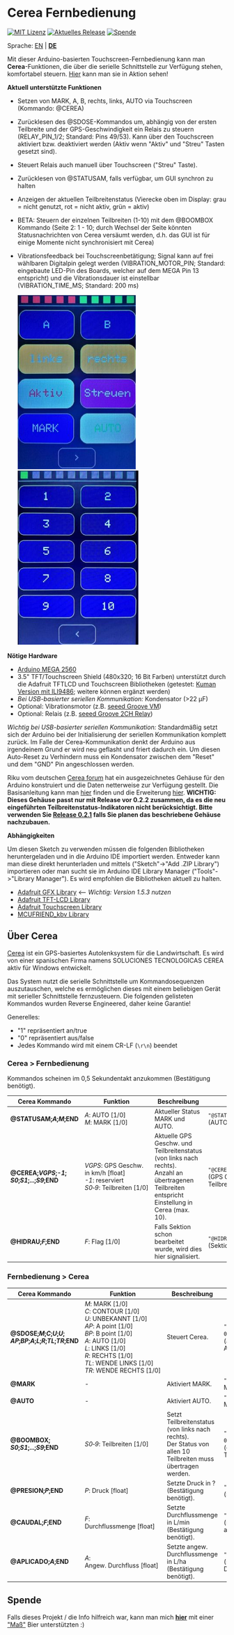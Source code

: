 # Cerea Fernbedienung

[![MIT Lizenz](https://img.shields.io/github/license/danrauch/arduino-cerea-remote-control.svg)](https://opensource.org/licenses/MIT)
[![Aktuelles Release](https://img.shields.io/github/release/danrauch/arduino-cerea-remote-control/all.svg)](https://github.com/danrauch/arduino-cerea-remote-control/releases/latest)
[![Spende](https://img.shields.io/badge/Donate-PayPal-green.svg)](https://paypal.me/danrauch)

Sprache: [EN](README.md) | [**DE**](README_DE.md)

Mit dieser Arduino-basierten Touchscreen-Fernbedienung kann man **Cerea**-Funktionen, die über die serielle Schnittstelle zur Verfügung stehen, komfortabel steuern. [Hier](https://www.youtube.com/watch?v=ZrCHwqn8U7Y) kann man sie in Aktion sehen!

**Aktuell unterstützte Funktionen**

- Setzen von MARK, A, B, rechts, links, AUTO via Touchscreen (Kommando: @CEREA)
- Zurücklesen des @SDOSE-Kommandos um, abhängig von der ersten Teilbreite und der GPS-Geschwindigkeit ein Relais zu steuern (RELAY_PIN_1/2; Standard: Pins 49/53). Kann über den Touchscreen aktiviert bzw. deaktiviert werden (Aktiv wenn "Aktiv" und "Streu" Tasten gesetzt sind).
- Steuert Relais auch manuell über Touchscreen ("Streu" Taste).
- Zurücklesen von @STATUSAM, falls verfügbar, um GUI synchron zu halten
- Anzeigen der aktuellen Teilbreitenstatus (Vierecke oben im Display: grau = nicht genutzt, rot = nicht aktiv, grün = aktiv)
- BETA: Steuern der einzelnen Teilbreiten (1-10) mit dem @BOOMBOX Kommando (Seite 2: 1 - 10; durch Wechsel der Seite könnten Statusnachrichten von Cerea versäumt werden, d.h. das GUI ist für einige Momente nicht synchronisiert mit Cerea) 
- Vibrationsfeedback bei Touchscreenbetätigung; Signal kann auf frei wählbaren Digitalpin gelegt werden (VIBRATION_MOTOR_PIN; Standard: eingebaute LED-Pin des Boards, welcher auf dem MEGA Pin 13 entspricht) und die Vibrationsdauer ist einstellbar (VIBRATION_TIME_MS; Standard: 200 ms)

    ![Seite 1](/doc/resources/cerea-remote-page1.jpg "Seite 1") ![Seite 2](/doc/resources/cerea-remote-page2.jpg "Seite 2")

**Nötige Hardware**

- [Arduino MEGA 2560](https://store.arduino.cc/mega-2560-r3)
- 3.5" TFT/Touchscreen Shield (480x320; 16 Bit Farben) unterstützt durch die Adafruit TFTLCD und Touchscreen Bibliotheken (getestet: [Kuman Version mit ILI9486](https://www.amazon.com/Kuman-Arduino-Screen-Tutorials-Mega2560/dp/B075FP83V5/); weitere können ergänzt werden)
- *Bei USB-basierter seriellen Kommunikation:* Kondensator (>22 µF)
- Optional: Vibrationsmotor (z.B. [seeed Groove VM](https://www.seeedstudio.com/category/Grove-c-1003/Grove-Vibration-Motor.html))
- Optional: Relais (z.B. [seeed Groove 2CH Relay](https://www.seeedstudio.com/Grove-2-Channel-SPDT-Relay-p-3118.html))

*Wichtig bei USB-basierter seriellen Kommunikation:* Standardmäßig setzt sich der Arduino bei der Initialisierung der seriellen Kommunikation komplett zurück. Im Falle der Cerea-Kommunikation denkt der Arduino aus irgendeinem Grund er wird neu geflasht und friert dadurch ein. Um diesen Auto-Reset zu Verhindern muss ein Kondensator zwischen dem "Reset" und dem "GND" Pin angeschlossen werden.

Riku vom deutschen [Cerea forum](http://cerea-forum.de/) hat ein ausgezeichnetes Gehäuse für den Arduino konstruiert und die Daten netterweise zur Verfügung gestellt. Die Basisanleitung kann man [hier](https://cerea-forum.de/forum/index.php?thread/440-externe-touchscreen-bedieneinheit-bauanleitung/) finden und die Erweiterung [hier](https://cerea-forum.de/forum/index.php?thread/493-externe-touchscreen-bedieneinheit-automatisierte-schaltung/). **WICHTIG: Dieses Gehäuse passt nur mit Release vor 0.2.2 zusammen, da es die neu eingeführten Teilbreitenstatus-Indikatoren nicht berücksichtigt. Bitte verwenden Sie [Release 0.2.1](https://github.com/danrauch/arduino-cerea-remote-control/releases/tag/v0.2.1) falls Sie planen das beschriebene Gehäuse nachzubauen.**

**Abhängigkeiten**

Um diesen Sketch zu verwenden müssen die folgenden Bibliotheken heruntergeladen und in die Arduino IDE importiert werden. Entweder kann man diese direkt herunterladen und mittels ("Sketch"->"Add .ZIP Library") importieren oder man sucht sie im Arduino IDE Library Manager ("Tools"->"Library Manager"). Es wird empfohlen die Bibliotheken aktuell zu halten.

- [Adafruit GFX Library](https://github.com/adafruit/Adafruit-GFX-Library)  <-- *Wichtig: Version 1.5.3 nutzen*
- [Adafruit TFT-LCD Library](https://github.com/adafruit/TFTLCD-Library)
- [Adafruit Touchscreen Library](https://github.com/adafruit/Adafruit_TouchScreen)
- [MCUFRIEND_kbv Library](https://github.com/prenticedavid/MCUFRIEND_kbv)

## Über Cerea

[Cerea](https://www.cereagps.com/) ist ein GPS-basiertes Autolenksystem für die Landwirtschaft. Es wird von einer spanischen Firma namens SOLUCIONES TECNOLOGICAS CEREA aktiv für Windows entwickelt.

Das System nutzt die serielle Schnittstelle um Kommandosequenzen auszutauschen, welche es ermöglichen dieses mit einem beliebigen Gerät mit serieller Schnittstelle fernzusteuern. Die folgenden gelisteten Kommandos wurden Reverse Engineered, daher keine Garantie!

Generelles:

- "1" repräsentiert an/true
- "0" repräsentiert aus/false
- Jedes Kommando wird mit einem CR-LF (`\r\n`) beendet

### **Cerea > Fernbedienung**

Kommandos scheinen im 0,5 Sekundentakt anzukommen (Bestätigung benötigt).

| Cerea Kommando                               | Funktion                             | Beschreibung                     | Beispiel                |
|------------------------------------------------|-----------------------------------------------|---------------------------------|------------------------|
| **@STATUSAM;*A*;*M*;END**                     | *A*:&nbsp;AUTO&nbsp;[1/0]<br/>*M*:&nbsp;MARK&nbsp;[1/0] | Aktueller Status MARK und AUTO. | `"@STATUSAM;1;1;END\r\n"`<br/>(AUTO und MARK aktiv) |
| **@CEREA;*VGPS*;*-1*;<br/>*S0*;*S1*;...;*S9*;END** | *VGPS*:&nbsp;GPS&nbsp;Geschw. in km/h&nbsp;[float]<br/>*-1*: reserviert<br/>*S0&#8209;9*:&nbsp;Teilbreiten&nbsp;[1/0] | Aktuelle GPS Geschw. und Teilbreitenstatus (von links nach rechts).<br/>Anzahl an übertragenen Teilbreiten entspricht Einstellung in Cerea (max. 10).  | `"@CEREA;5.0;-1;1;END\r\n"`<br/>(GPS Geschw. 5.0 km/h; Teilbreite 1 aktiv) |
| **@HIDRAU;*F*;END**                            | *F*:&nbsp;Flag&nbsp;[1/0]                 | Falls Sektion schon bearbeitet wurde, wird dies hier signalisiert. | `"@HIDRAU;1;END\r\n"`<br/>(Sektion schon bearbeitet) |

### **Fernbedienung > Cerea**

| Cerea Kommando                                  | Funktion                                      | Beschreibung                                | Beispiel                |
|----------------------------------------------- |-----------------------------------------------|------------------------------------------- |------------------------|
| **@SDOSE;*M*;*C*;*U*;*U*;<br/>*AP*;*BP*;*A*;*L*;*R*;*TL*;*TR*;END** | *M*:&nbsp;MARK&nbsp;[1/0]<br/>*C*:&nbsp;CONTOUR&nbsp;[1/0]<br/>*U*: UNBEKANNT&nbsp;[1/0]<br/>*AP*: A point&nbsp;[1/0]<br/>*BP*:&nbsp;B point&nbsp;[1/0]<br/>*A*:&nbsp;AUTO&nbsp;[1/0]<br/>*L*: LINKS&nbsp;[1/0]<br/>*R*: RECHTS&nbsp;[1/0]<br/>*TL*:&nbsp;WENDE LINKS&nbsp;[1/0]<br/>*TR*:&nbsp;WENDE&nbsp;RECHTS&nbsp;[1/0] | Steuert Cerea. | `"@SDOSE;1;0;0;0; \ 0;0;1;0;0;0;0;END\r\n"`<br/>(aktiviere MARK und AUTO) |
| **@MARK** | - | Aktiviert MARK. | `"@MARK\r\n"` (aktiviert MARK) |
| **@AUTO** | - | Aktiviert AUTO. | `"@AUTO\r\n"` (aktiviert MARK) |
| **@BOOMBOX;<br/>*S0*;*S1*;...;*S9*;END** | *S0&#8209;9*: Teilbreiten&nbsp;[1/0] | Setzt Teilbreitenstatus (von links nach rechts).<br/>Der Status von allen 10 Teilbreiten muss übertragen werden. | `"@BOOMBOX;  \ 0;0;0;0;0;0;0;0;0;0;\r\n"`<br/>(deaktiviere alle Teilbreiten) |
| **@PRESION;*P*;END** | *P*: Druck&nbsp;[float] | Setzte Druck in ?<br/>(Bestätigung benötigt).  | `"@PRESION;1.0;END\r\n"`<br/>(setze Druck auf 1.0) |
| **@CAUDAL;*F*;END** | *F*: Durchflussmenge&nbsp;[float] | Setzte Durchflussmenge in L/min<br/>(Bestätigung benötigt).  | `"@CAUDAL;1.0;END\r\n"`<br/>(setze Durchflussmenge auf 1.0) |
| **@APLICADO;*A*;END** | *A*: Angew.&nbsp;Durchfluss&nbsp;[float] | Setzte angew. Durchflussmenge in L/ha<br/>(Bestätigung benötigt).  | `"@APLICADO;1.0;END\r\n"`<br/>(setze angew. Durchflussmenge auf 1.0) |

## Spende

Falls dieses Projekt / die Info hilfreich war, kann man mich [**hier**](https://paypal.me/danrauch) mit einer ["Maß"](https://bar.wikipedia.org/wiki/Bia) Bier unterstützten :)
